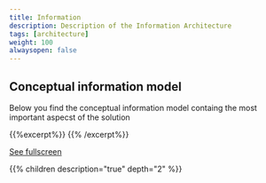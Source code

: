 ```yaml
---
title: Information
description: Description of the Information Architecture
tags: [architecture]
weight: 100
alwaysopen: false
---
```


## Conceptual information model
Below you find the conceptual information model containg the most important aspecst of the solution

{{%excerpt%}}
<object data="/architecture/information/conceptual_information_model.svg" type="image/svg+xml" style="width: 100%;"></object>
{{% /excerpt%}}

[See fullscreen](/architecture/information/conceptual_information_model.svg) 

{{% children description="true" depth="2" %}}




